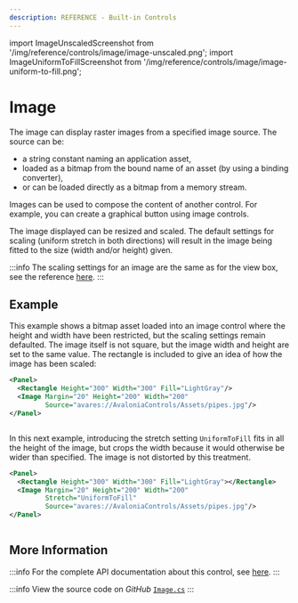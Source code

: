 ```yaml
---
description: REFERENCE - Built-in Controls
---
```


import ImageUnscaledScreenshot from '/img/reference/controls/image/image-unscaled.png';
import ImageUniformToFillScreenshot from '/img/reference/controls/image/image-uniform-to-fill.png';

# Image

The image can display raster images from a specified image source. The source can be:

* a string constant naming an application asset,
* loaded as a bitmap from the bound name of an asset (by using a binding converter),
* or can be loaded directly as a bitmap from a memory stream.  

Images can be used to compose the content of another control. For example, you can create a graphical button using image controls.

The image displayed can be resized and scaled.  The default settings for scaling (uniform stretch in both directions) will result in the image being fitted to the size (width and/or height) given.

:::info
The scaling settings for an image are the same as for the view box, see the reference [here](./viewbox).
:::

## Example

This example shows a bitmap asset loaded into an image control where the height and width have been restricted, but the scaling settings remain defaulted. The image itself is not square, but the image width and height are set to the same value. The rectangle is included to give an idea of how the image has been scaled:

```xml
<Panel>
  <Rectangle Height="300" Width="300" Fill="LightGray"/>
  <Image Margin="20" Height="200" Width="200" 
         Source="avares://AvaloniaControls/Assets/pipes.jpg"/>
</Panel>
```

<img src={ImageUnscaledScreenshot} alt="" />

In this next example, introducing the stretch setting `UniformToFill` fits in all the height of the image, but crops the width because it would otherwise be wider than specified.  The image is not distorted by this treatment.

```xml
<Panel>
  <Rectangle Height="300" Width="300" Fill="LightGray"></Rectangle>
  <Image Margin="20" Height="200" Width="200" 
         Stretch="UniformToFill"
         Source="avares://AvaloniaControls/Assets/pipes.jpg"/>
</Panel>
```

<img src={ImageUniformToFillScreenshot} alt="" />

## More Information

:::info
For the complete API documentation about this control, see [here](http://reference.avaloniaui.net/api/Avalonia.Controls/Image/).
:::

:::info
View the source code on _GitHub_ [`Image.cs`](https://github.com/AvaloniaUI/Avalonia/blob/master/src/Avalonia.Controls/Image.cs)
:::
